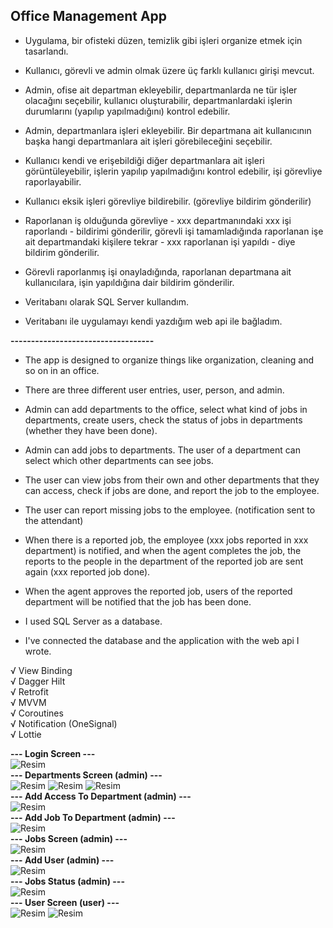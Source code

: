 ## Office Management App

- Uygulama, bir ofisteki düzen, temizlik gibi işleri organize etmek için tasarlandı. <br/>
- Kullanıcı, görevli ve admin olmak üzere üç farklı kullanıcı girişi mevcut.<br/>
- Admin, ofise ait departman ekleyebilir, departmanlarda ne tür işler olacağını seçebilir, kullanıcı oluşturabilir, departmanlardaki işlerin durumlarını (yapılıp yapılmadığını) kontrol edebilir. <br/>
- Admin, departmanlara işleri ekleyebilir. Bir departmana ait kullanıcının başka hangi departmanlara ait işleri görebileceğini seçebilir. <br/>
- Kullanıcı kendi ve erişebildiği diğer departmanlara ait işleri görüntüleyebilir, işlerin yapılıp yapılmadığını kontrol edebilir, işi görevliye raporlayabilir. <br/>
- Kullanıcı eksik işleri görevliye bildirebilir. (görevliye bildirim gönderilir) <br/>
- Raporlanan iş olduğunda görevliye - xxx departmanındaki xxx işi raporlandı - bildirimi gönderilir, görevli işi tamamladığında raporlanan işe ait departmandaki kişilere tekrar -
xxx raporlanan işi yapıldı - diye bildirim gönderilir. <br/>
- Görevli raporlanmış işi onayladığında, raporlanan departmana ait kullanıcılara, işin yapıldığına dair bildirim gönderilir. <br/>

- Veritabanı olarak SQL Server kullandım. <br/>
- Veritabanı ile uygulamayı kendi yazdığım web api ile bağladım. 

**-----------------------------------**

- The app is designed to organize things like organization, cleaning and so on in an office.
- There are three different user entries, user, person, and admin.
- Admin can add departments to the office, select what kind of jobs in departments, create users, check the status of jobs in departments (whether they have been done).
- Admin can add jobs to departments. The user of a department can select which other departments can see jobs.
- The user can view jobs from their own and other departments that they can access, check if jobs are done, and report the job to the employee.
- The user can report missing jobs to the employee. (notification sent to the attendant)
- When there is a reported job, the employee (xxx jobs reported in xxx department) is notified, and when the agent completes the job, the reports to the people in the department of the reported job are sent again (xxx reported job done).
- When the agent approves the reported job, users of the reported department will be notified that the job has been done.

- I used SQL Server as a database.
- I've connected the database and the application with the web api I wrote.


√ View Binding <br/>
√ Dagger Hilt <br/>
√ Retrofit <br/>
√ MVVM <br/>
√ Coroutines <br/>
√ Notification (OneSignal) <br/>
√ Lottie <br/>

**--- Login Screen ---** <br/>
![Resim](https://github.com/Sedat-Uluisik/OfficeManagementApp/blob/master/art/login%20screen.JPG) <br/>
**--- Departments Screen (admin) ---** <br/>
![Resim](https://github.com/Sedat-Uluisik/OfficeManagementApp/blob/master/art/departments%20screen.JPG)
![Resim](https://github.com/Sedat-Uluisik/OfficeManagementApp/blob/master/art/departments%20screen%202.JPG)
![Resim](https://github.com/Sedat-Uluisik/OfficeManagementApp/blob/master/art/insert%20department.JPG) <br/>
**--- Add Access To Department (admin) ---** <br/>
![Resim](https://github.com/Sedat-Uluisik/OfficeManagementApp/blob/master/art/insert%20access.JPG) <br/>
**--- Add Job To Department (admin) ---** <br/>
![Resim](https://github.com/Sedat-Uluisik/OfficeManagementApp/blob/master/art/insert%20work.JPG) <br/>
**--- Jobs Screen (admin) ---** <br/>
![Resim](https://github.com/Sedat-Uluisik/OfficeManagementApp/blob/master/art/work%20screen.JPG) <br/>
**--- Add User (admin) ---** <br/>
![Resim](https://github.com/Sedat-Uluisik/OfficeManagementApp/blob/master/art/insert%20user.JPG) <br/>
**--- Jobs Status (admin) ---** <br/>
![Resim](https://github.com/Sedat-Uluisik/OfficeManagementApp/blob/master/art/admin%20work%20status.JPG) <br/>
**--- User Screen (user) ---** <br/>
![Resim](https://github.com/Sedat-Uluisik/OfficeManagementApp/blob/master/art/user%20screen.JPG)
![Resim](https://github.com/Sedat-Uluisik/OfficeManagementApp/blob/master/art/user%20report%20screen.JPG)
